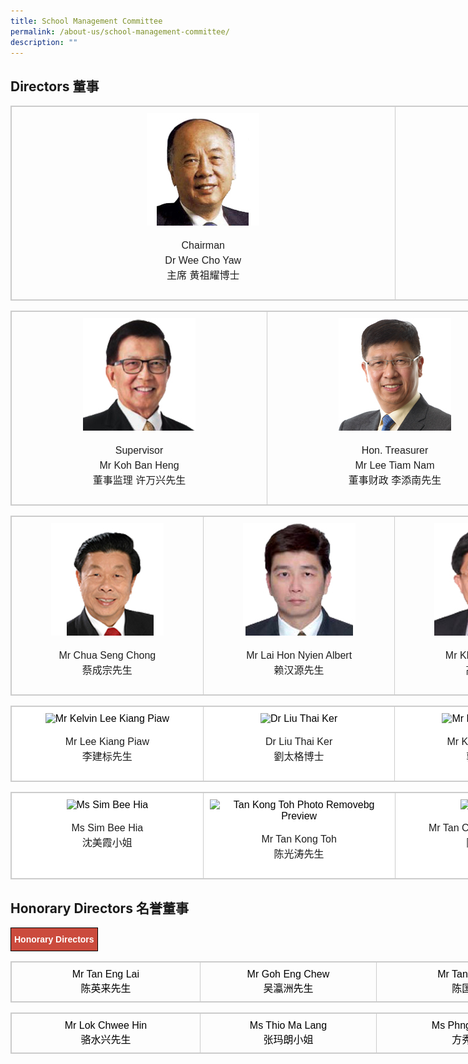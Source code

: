```yaml
---
title: School Management Committee
permalink: /about-us/school-management-committee/
description: ""
---
```

Directors 董事
------------

<table style="box-sizing: border-box; border: 1px solid rgba(0, 0, 0, 0.2); border-collapse: collapse; color: rgb(0, 0, 0); font-family: Montserrat, &quot;Noto Sans SC&quot;, sans-serif; font-size: medium; font-style: normal; font-variant-ligatures: normal; font-variant-caps: normal; font-weight: 400; letter-spacing: normal; orphans: 2; text-align: start; text-transform: none; white-space: normal; widows: 2; word-spacing: 0px; -webkit-text-stroke-width: 0px; text-decoration-thickness: initial; text-decoration-style: initial; text-decoration-color: initial; width: 1230px;"><tbody style="box-sizing: border-box;"><tr style="box-sizing: border-box;"><td style="box-sizing: border-box; padding: 10px; border: 1px solid rgb(204, 204, 204); width: 614.5px; text-align: center; vertical-align: top;"><img class="alignnone size-full wp-image-191" src="/images/Mr-Wee-Cho-Yaw.jpeg" alt="Mr Wee Cho Yaw" width="180" height="auto" style="box-sizing: border-box; border-style: none; max-width: 100%;"><p style="box-sizing: border-box; line-height: 1.5; font-weight: 400; color: rgb(30, 30, 30); font-size: 1em;"></p><p style="box-sizing: border-box; line-height: 1.5; font-weight: 400; color: rgb(30, 30, 30); font-size: 1em;">Chairman<br style="box-sizing: border-box;">Dr Wee Cho Yaw<br style="box-sizing: border-box;">主席 黄祖耀博士</p></td><td style="box-sizing: border-box; padding: 10px; border: 1px solid rgb(204, 204, 204); width: 614.5px; text-align: center; vertical-align: top;"><img class="alignnone size-full wp-image-179" src="/images/Dr-Jimmy-Koh-1.jpeg" alt="Dr Jimmy Koh 1" width="180" height="auto" style="box-sizing: border-box; border-style: none; max-width: 100%;"><p style="box-sizing: border-box; line-height: 1.5; font-weight: 400; color: rgb(30, 30, 30); font-size: 1em;"></p><p style="box-sizing: border-box; line-height: 1.5; font-weight: 400; color: rgb(30, 30, 30); font-size: 1em;">Vice Chairman<br style="box-sizing: border-box;">Dr Jimmy Koh<br style="box-sizing: border-box;">副主席 许仁美博士</p></td></tr></tbody></table>

<table style="box-sizing: border-box; border: 1px solid rgba(0, 0, 0, 0.2); border-collapse: collapse; color: rgb(0, 0, 0); font-family: Montserrat, &quot;Noto Sans SC&quot;, sans-serif; font-size: medium; font-style: normal; font-variant-ligatures: normal; font-variant-caps: normal; font-weight: 400; letter-spacing: normal; orphans: 2; text-align: start; text-transform: none; white-space: normal; widows: 2; word-spacing: 0px; -webkit-text-stroke-width: 0px; text-decoration-thickness: initial; text-decoration-style: initial; text-decoration-color: initial; width: 1230px;"><tbody style="box-sizing: border-box;"><tr style="box-sizing: border-box;"><td style="box-sizing: border-box; padding: 10px; border: 1px solid rgb(204, 204, 204); width: 409.664px; text-align: center; vertical-align: top;"><img class="alignnone size-full wp-image-188" src="/images/Mr-Koh-Ban-Heng.jpeg" alt="Mr Koh Ban Heng" width="180" height="auto" style="box-sizing: border-box; border-style: none; max-width: 100%;"><p style="box-sizing: border-box; line-height: 1.5; font-weight: 400; color: rgb(30, 30, 30); font-size: 1em;"></p><p style="box-sizing: border-box; line-height: 1.5; font-weight: 400; color: rgb(30, 30, 30); font-size: 1em;">Supervisor<br style="box-sizing: border-box;">Mr Koh Ban Heng<br style="box-sizing: border-box;">董事监理 许万兴先生</p></td><td style="box-sizing: border-box; padding: 10px; border: 1px solid rgb(204, 204, 204); width: 409.664px; text-align: center; vertical-align: top;"><img class="alignnone size-full wp-image-189" src="/images/Mr-Lee-Tiam-Nam-1.jpeg" alt="Mr Lee Tiam Nam 1" width="180" height="auto" style="box-sizing: border-box; border-style: none; max-width: 100%;"><p style="box-sizing: border-box; line-height: 1.5; font-weight: 400; color: rgb(30, 30, 30); font-size: 1em;"></p><p style="box-sizing: border-box; line-height: 1.5; font-weight: 400; color: rgb(30, 30, 30); font-size: 1em;">Hon. Treasurer<br style="box-sizing: border-box;">Mr Lee Tiam Nam<br style="box-sizing: border-box;">董事财政 李添南先生</p></td><td style="box-sizing: border-box; padding: 10px; border: 1px solid rgb(204, 204, 204); width: 409.672px; text-align: center; vertical-align: top;"><img class="alignnone size-full wp-image-183" src="/images/Mr-Chia-Ban-Seng.jpeg" alt="Mr Chia Ban Seng" width="180" height="auto" style="box-sizing: border-box; border-style: none; max-width: 100%;"><p style="box-sizing: border-box; line-height: 1.5; font-weight: 400; color: rgb(30, 30, 30); font-size: 1em;"></p><p style="box-sizing: border-box; line-height: 1.5; font-weight: 400; color: rgb(30, 30, 30); font-size: 1em;">Hon. Secretary<br style="box-sizing: border-box;">Mr Chia Ban Seng<br style="box-sizing: border-box;">董事秘书 谢万森先生</p></td></tr></tbody></table>

<table style="box-sizing: border-box; border: 1px solid rgba(0, 0, 0, 0.2); border-collapse: collapse; color: rgb(0, 0, 0); font-family: Montserrat, &quot;Noto Sans SC&quot;, sans-serif; font-size: medium; font-style: normal; font-variant-ligatures: normal; font-variant-caps: normal; font-weight: 400; letter-spacing: normal; orphans: 2; text-align: start; text-transform: none; white-space: normal; widows: 2; word-spacing: 0px; -webkit-text-stroke-width: 0px; text-decoration-thickness: initial; text-decoration-style: initial; text-decoration-color: initial; width: 1230px;"><tbody style="box-sizing: border-box;"><tr style="box-sizing: border-box;"><td style="box-sizing: border-box; padding: 10px; border: 1px solid rgb(204, 204, 204); width: 307.25px; text-align: center; vertical-align: top;"><img class="alignnone size-full wp-image-184" src="/images/Mr-Chua-Seng-Chong.jpeg" alt="Mr Chua Seng Chong" width="180" height="auto" style="box-sizing: border-box; border-style: none; max-width: 100%;"><p style="box-sizing: border-box; line-height: 1.5; font-weight: 400; color: rgb(30, 30, 30); font-size: 1em;"></p><p style="box-sizing: border-box; line-height: 1.5; font-weight: 400; color: rgb(30, 30, 30); font-size: 1em;">Mr Chua Seng Chong<br style="box-sizing: border-box;">蔡成宗先生</p></td><td style="box-sizing: border-box; padding: 10px; border: 1px solid rgb(204, 204, 204); width: 307.25px; text-align: center; vertical-align: top;"><img class="alignnone size-full wp-image-181" src="/images/Mr-Albert-Lai-Hon-Nyien.jpeg" alt="Mr Albert Lai Hon Nyien" width="180" height="auto" style="box-sizing: border-box; border-style: none; max-width: 100%;"><p style="box-sizing: border-box; line-height: 1.5; font-weight: 400; color: rgb(30, 30, 30); font-size: 1em;"></p><p style="box-sizing: border-box; line-height: 1.5; font-weight: 400; color: rgb(30, 30, 30); font-size: 1em;">Mr Lai Hon Nyien Albert<br style="box-sizing: border-box;">赖汉源先生</p></td><td style="box-sizing: border-box; padding: 10px; border: 1px solid rgb(204, 204, 204); width: 307.25px; text-align: center; vertical-align: top;"><img class="alignnone size-full wp-image-187" src="/images/Mr-Kho-Choon-Keng.jpeg" alt="Mr Kho Choon Keng" width="180" height="auto" style="box-sizing: border-box; border-style: none; max-width: 100%;"><p style="box-sizing: border-box; line-height: 1.5; font-weight: 400; color: rgb(30, 30, 30); font-size: 1em;"></p><p style="box-sizing: border-box; line-height: 1.5; font-weight: 400; color: rgb(30, 30, 30); font-size: 1em;">Mr Kho Choon Keng<br style="box-sizing: border-box;">高泉庆先生</p></td><td style="box-sizing: border-box; padding: 10px; border: 1px solid rgb(204, 204, 204); width: 307.25px; text-align: center; vertical-align: top;"><img class="alignnone size-full wp-image-192" src="/images/Mr-Yang-Soo-Suan.jpeg" alt="Mr Yang Soo Suan" width="180" height="auto" style="box-sizing: border-box; border-style: none; max-width: 100%;"><p style="box-sizing: border-box; line-height: 1.5; font-weight: 400; color: rgb(30, 30, 30); font-size: 1em;"></p><p style="box-sizing: border-box; line-height: 1.5; font-weight: 400; color: rgb(30, 30, 30); font-size: 1em;">Mr Yang Soo Suan<br style="box-sizing: border-box;">杨树萱先生</p></td></tr></tbody></table>

<table style="box-sizing: border-box; border: 1px solid rgba(0, 0, 0, 0.2); border-collapse: collapse; color: rgb(0, 0, 0); font-family: Montserrat, &quot;Noto Sans SC&quot;, sans-serif; font-size: medium; font-style: normal; font-variant-ligatures: normal; font-variant-caps: normal; font-weight: 400; letter-spacing: normal; orphans: 2; text-align: start; text-transform: none; white-space: normal; widows: 2; word-spacing: 0px; -webkit-text-stroke-width: 0px; text-decoration-thickness: initial; text-decoration-style: initial; text-decoration-color: initial; width: 1230px; background-color: rgb(255, 255, 255);"><tbody style="box-sizing: border-box;"><tr style="box-sizing: border-box;"><td style="box-sizing: border-box; padding: 10px; border: 1px solid rgb(204, 204, 204); width: 307.25px; text-align: center; vertical-align: top;"><img class="alignnone size-full wp-image-186" src="https://chungchenghighmain.moe.edu.sg/wp-content/uploads/2019/09/Mr-Kelvin-Lee-Kiang-Piaw.jpg" alt="Mr Kelvin Lee Kiang Piaw" width="180" height="auto" srcset="/wp-content/uploads/2019/09/Mr-Kelvin-Lee-Kiang-Piaw.jpg 180w, /wp-content/uploads/2019/09/Mr-Kelvin-Lee-Kiang-Piaw-150x150.jpg 150w" sizes="(max-width: 180px) 100vw, 180px" style="box-sizing: border-box; border-style: none; max-width: 100%;"><p style="box-sizing: border-box; line-height: 1.5; font-weight: 400; color: rgb(30, 30, 30); font-size: 1em;"></p><p style="box-sizing: border-box; line-height: 1.5; font-weight: 400; color: rgb(30, 30, 30); font-size: 1em;">Mr Lee Kiang Piaw<br style="box-sizing: border-box;">李建标先生</p></td><td style="box-sizing: border-box; padding: 10px; border: 1px solid rgb(204, 204, 204); width: 307.25px; text-align: center; vertical-align: top;"><img class="alignnone size-full wp-image-180" src="https://chungchenghighmain.moe.edu.sg/wp-content/uploads/2019/09/Dr-Liu-Thai-Ker.jpg" alt="Dr Liu Thai Ker" width="180" height="auto" srcset="/wp-content/uploads/2019/09/Dr-Liu-Thai-Ker.jpg 180w, /wp-content/uploads/2019/09/Dr-Liu-Thai-Ker-150x150.jpg 150w" sizes="(max-width: 180px) 100vw, 180px" style="box-sizing: border-box; border-style: none; max-width: 100%;"><p style="box-sizing: border-box; line-height: 1.5; font-weight: 400; color: rgb(30, 30, 30); font-size: 1em;"></p><p style="box-sizing: border-box; line-height: 1.5; font-weight: 400; color: rgb(30, 30, 30); font-size: 1em;">Dr Liu Thai Ker<br style="box-sizing: border-box;">劉太格博士</p></td><td style="box-sizing: border-box; padding: 10px; border: 1px solid rgb(204, 204, 204); width: 308.906px; text-align: center; vertical-align: top;"><img class="alignnone size-full wp-image-185" src="https://chungchenghighmain.moe.edu.sg/wp-content/uploads/2019/09/Mr-Kek-Boon-Leong.jpg" alt="Mr Kek Boon Leong" width="180" height="auto" srcset="/wp-content/uploads/2019/09/Mr-Kek-Boon-Leong.jpg 180w, /wp-content/uploads/2019/09/Mr-Kek-Boon-Leong-150x150.jpg 150w" sizes="(max-width: 180px) 100vw, 180px" style="box-sizing: border-box; border-style: none; max-width: 100%;"><p style="box-sizing: border-box; line-height: 1.5; font-weight: 400; color: rgb(30, 30, 30); font-size: 1em;"></p><p style="box-sizing: border-box; line-height: 1.5; font-weight: 400; color: rgb(30, 30, 30); font-size: 1em;">Mr Kek Boon Leong<br style="box-sizing: border-box;">郭文龙先生</p></td><td style="box-sizing: border-box; padding: 10px; border: 1px solid rgb(204, 204, 204); width: 305.594px; text-align: center; vertical-align: top;"><img class="alignnone size-full wp-image-182" src="https://chungchenghighmain.moe.edu.sg/wp-content/uploads/2019/09/Mr-Aw-Chye-Wee.jpg" alt="Mr Aw Chye Wee" width="180" height="auto" srcset="/wp-content/uploads/2019/09/Mr-Aw-Chye-Wee.jpg 180w, /wp-content/uploads/2019/09/Mr-Aw-Chye-Wee-150x150.jpg 150w" sizes="(max-width: 180px) 100vw, 180px" style="box-sizing: border-box; border-style: none; max-width: 100%;"><p style="box-sizing: border-box; line-height: 1.5; font-weight: 400; color: rgb(30, 30, 30); font-size: 1em;"></p><p style="box-sizing: border-box; line-height: 1.5; font-weight: 400; color: rgb(30, 30, 30); font-size: 1em;">Mr Aw Chye Wee<br style="box-sizing: border-box;">胡财辉先生</p></td></tr></tbody></table>

<table style="box-sizing: border-box; border: 1px solid rgba(0, 0, 0, 0.2); border-collapse: collapse; color: rgb(0, 0, 0); font-family: Montserrat, &quot;Noto Sans SC&quot;, sans-serif; font-size: medium; font-style: normal; font-variant-ligatures: normal; font-variant-caps: normal; font-weight: 400; letter-spacing: normal; orphans: 2; text-align: start; text-transform: none; white-space: normal; widows: 2; word-spacing: 0px; -webkit-text-stroke-width: 0px; text-decoration-thickness: initial; text-decoration-style: initial; text-decoration-color: initial; width: 1230px; background-color: rgb(255, 255, 255);"><tbody style="box-sizing: border-box;"><tr style="box-sizing: border-box;"><td style="box-sizing: border-box; padding: 10px; border: 1px solid rgb(204, 204, 204); width: 307.25px; text-align: center; vertical-align: top;"><img class="alignnone wp-image-1807" src="https://chungchenghighmain.moe.edu.sg/wp-content/uploads/2021/08/Ms_Sim_Bee_Hia-removebg-preview-e1627962602652.png" alt="Ms Sim Bee Hia" width="131" height="auto" style="box-sizing: border-box; border-style: none; max-width: 100%;"><p style="box-sizing: border-box; line-height: 1.5; font-weight: 400; color: rgb(30, 30, 30); font-size: 1em;"></p><p style="box-sizing: border-box; line-height: 1.5; font-weight: 400; color: rgb(30, 30, 30); font-size: 1em;">Ms Sim Bee Hia<br style="box-sizing: border-box;">沈美霞小姐</p></td><td style="box-sizing: border-box; padding: 10px; border: 1px solid rgb(204, 204, 204); width: 307.25px; text-align: center; vertical-align: top;"><img class="alignnone wp-image-1797" src="https://chungchenghighmain.moe.edu.sg/wp-content/uploads/2021/08/tan_kong_toh_photo-removebg-preview-e1627876972696.png" alt="Tan Kong Toh Photo Removebg Preview" width="128" height="auto" style="box-sizing: border-box; border-style: none; max-width: 100%;"><p style="box-sizing: border-box; line-height: 1.5; font-weight: 400; color: rgb(30, 30, 30); font-size: 1em;"></p><p style="box-sizing: border-box; line-height: 1.5; font-weight: 400; color: rgb(30, 30, 30); font-size: 1em;">Mr Tan Kong Toh<br style="box-sizing: border-box;">陈光涛先生</p></td><td style="box-sizing: border-box; padding: 10px; border: 1px solid rgb(204, 204, 204); width: 308.906px; text-align: center; vertical-align: top;"><img class="alignnone wp-image-1800" src="https://chungchenghighmain.moe.edu.sg/wp-content/uploads/2021/08/Vincent_Tan-e1627877152870.png" alt="Vincent Tan" width="145" height="auto" style="box-sizing: border-box; border-style: none; max-width: 100%;"><p style="box-sizing: border-box; line-height: 1.5; font-weight: 400; color: rgb(30, 30, 30); font-size: 1em;"></p><p style="box-sizing: border-box; line-height: 1.5; font-weight: 400; color: rgb(30, 30, 30); font-size: 1em;">Mr Tan Chor Khoon, Vincent<br style="box-sizing: border-box;">陈祖坤先生</p></td><td style="box-sizing: border-box; padding: 10px; border: 1px solid rgb(204, 204, 204); width: 305.594px; text-align: center; vertical-align: top;">&nbsp;<p style="box-sizing: border-box; line-height: 1.5; font-weight: 400; color: rgb(30, 30, 30); font-size: 1em;"></p><p style="box-sizing: border-box; line-height: 1.5; font-weight: 400; color: rgb(30, 30, 30); font-size: 1em;">&nbsp;</p></td></tr></tbody></table>

Honorary Directors 名誉董事
-----------------------

<style type="text/css">
.tg  {border-collapse:collapse;border-spacing:0;}
.tg td{border-color:black;border-style:solid;border-width:1px;font-family:Arial, sans-serif;font-size:14px;
  overflow:hidden;padding:10px 5px;word-break:normal;}
.tg th{border-color:black;border-style:solid;border-width:1px;font-family:Arial, sans-serif;font-size:14px;
  font-weight:normal;overflow:hidden;padding:10px 5px;word-break:normal;}
.tg .tg-43yd{background-color:#CB4B3D;color:#FFF;font-weight:bold;text-align:center;vertical-align:middle}
</style>
<table class="tg">
<thead>
  <tr>
    <td class="tg-43yd" colspan="4"><span style="color:#FFF;background-color:#CB4B3D">Honorary Directors</span></td>
  </tr>
</thead>
</table>

<table style="box-sizing: border-box; border: 1px solid rgba(0, 0, 0, 0.2); border-collapse: collapse; color: rgb(0, 0, 0); font-family: Montserrat, &quot;Noto Sans SC&quot;, sans-serif; font-size: medium; font-style: normal; font-variant-ligatures: normal; font-variant-caps: normal; font-weight: 400; letter-spacing: normal; orphans: 2; text-transform: none; white-space: normal; widows: 2; word-spacing: 0px; -webkit-text-stroke-width: 0px; text-decoration-thickness: initial; text-decoration-style: initial; text-decoration-color: initial; width: 1230px; text-align: center;"><tbody style="box-sizing: border-box;"><tr style="box-sizing: border-box;"><td style="box-sizing: border-box; padding: 10px; border: 1px solid rgb(204, 204, 204); text-align: center; width: 302.336px;">Mr Tan Eng Lai<br style="box-sizing: border-box;">陈英来先生</td><td style="box-sizing: border-box; padding: 10px; border: 1px solid rgb(204, 204, 204); text-align: center; width: 282.68px;">Mr Goh Eng Chew<br style="box-sizing: border-box;">吴瀛洲先生</td><td style="box-sizing: border-box; padding: 10px; border: 1px solid rgb(204, 204, 204); text-align: center; width: 321.977px;">Mr Tan Kok Kiong<br style="box-sizing: border-box;">陈国强先生</td><td style="box-sizing: border-box; padding: 10px; border: 1px solid rgb(204, 204, 204); text-align: center; width: 322.008px;">Mr Chang Wenn Yuan<br style="box-sizing: border-box;">张文元先生</td></tr></tbody></table>

<table style="box-sizing: border-box; border: 1px solid rgba(0, 0, 0, 0.2); border-collapse: collapse; color: rgb(0, 0, 0); font-family: Montserrat, &quot;Noto Sans SC&quot;, sans-serif; font-size: medium; font-style: normal; font-variant-ligatures: normal; font-variant-caps: normal; font-weight: 400; letter-spacing: normal; orphans: 2; text-transform: none; white-space: normal; widows: 2; word-spacing: 0px; -webkit-text-stroke-width: 0px; text-decoration-thickness: initial; text-decoration-style: initial; text-decoration-color: initial; width: 1230px; text-align: center;"><tbody style="box-sizing: border-box;"><tr style="box-sizing: border-box;"><td style="box-sizing: border-box; padding: 10px; border: 1px solid rgb(204, 204, 204); text-align: center; width: 302.336px;">Mr Lok Chwee Hin<br style="box-sizing: border-box;">骆水兴先生</td><td style="box-sizing: border-box; padding: 10px; border: 1px solid rgb(204, 204, 204); text-align: center; width: 282.68px;">Ms Thio Ma Lang<br style="box-sizing: border-box;">张玛朗小姐</td><td style="box-sizing: border-box; padding: 10px; border: 1px solid rgb(204, 204, 204); text-align: center; width: 321.977px;">Ms Phng Siew Hoon<br style="box-sizing: border-box;">方秀云小姐</td><td style="box-sizing: border-box; padding: 10px; border: 1px solid rgb(204, 204, 204); text-align: center; width: 322.008px;">Mr Seah Keow Beng<br style="box-sizing: border-box;">謝侨明先生</td></tr></tbody></table>